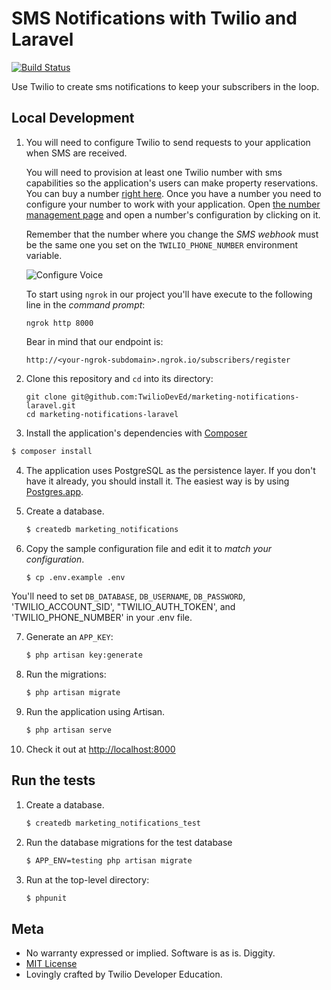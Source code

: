 # SMS Notifications with Twilio and Laravel

[![Build Status](https://travis-ci.org/TwilioDevEd/marketing-notifications-laravel.svg)](https://travis-ci.org/TwilioDevEd/marketing-notifications-laravel)

Use Twilio to create sms notifications to keep your subscribers in the loop.

## Local Development




1. You will need to configure Twilio to send requests to your application when SMS are received.

   You will need to provision at least one Twilio number with sms capabilities so the application's users can make property reservations. You can buy a number [right here](https://www.twilio.com/user/account/phone-numbers/search). Once you have a number you need to configure your number to work with your application. Open [the number management page](https://www.twilio.com/user/account/phone-numbers/incoming) and open a number's configuration by clicking on it.

   Remember that the number where you change the _SMS webhook_ must be the same one you set on the `TWILIO_PHONE_NUMBER` environment variable.

   ![Configure Voice](http://howtodocs.s3.amazonaws.com/twilio-number-config-all-med.gif)

   To start using `ngrok` in our project you'll have execute to the following line in the _command prompt_:
   ```
   ngrok http 8000
   ```

   Bear in mind that our endpoint is:
   ```
   http://<your-ngrok-subdomain>.ngrok.io/subscribers/register
   ```

2. Clone this repository and `cd` into its directory:
   ```
   git clone git@github.com:TwilioDevEd/marketing-notifications-laravel.git
   cd marketing-notifications-laravel
   ```

3. Install the application's dependencies with [Composer](https://getcomposer.org/)

  ```bash
  $ composer install
  ```

4. The application uses PostgreSQL as the persistence layer. If you don't have it already, you should install it. The easiest way is by using [Postgres.app](http://postgresapp.com/).

5. Create a database.

   ```bash
   $ createdb marketing_notifications
   ```

6. Copy the sample configuration file and edit it to _match your configuration_.

   ```bash
   $ cp .env.example .env
   ```

  You'll need to set `DB_DATABASE`, `DB_USERNAME`, `DB_PASSWORD`, 'TWILIO_ACCOUNT_SID', "TWILIO_AUTH_TOKEN', and 'TWILIO_PHONE_NUMBER' in your .env file. 

7. Generate an `APP_KEY`:

   ```bash
   $ php artisan key:generate
   ```

8. Run the migrations:

   ```bash
   $ php artisan migrate
   ```

9. Run the application using Artisan.

   ```bash
   $ php artisan serve
   ```

10. Check it out at [http://localhost:8000](http://localhost:8000)

## Run the tests
1. Create a database.

   ```bash
   $ createdb marketing_notifications_test
   ```

2. Run the database migrations for the test database
   ```bash
   $ APP_ENV=testing php artisan migrate
   ```

3. Run at the top-level directory:

   ```bash
   $ phpunit
   ```

## Meta

* No warranty expressed or implied. Software is as is. Diggity.
* [MIT License](http://www.opensource.org/licenses/mit-license.html)
* Lovingly crafted by Twilio Developer Education.
